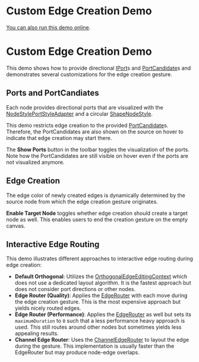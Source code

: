 <!--
 //////////////////////////////////////////////////////////////////////////////
 // @license
 // This file is part of yFiles for HTML 2.5.0.3.
 // Use is subject to license terms.
 //
 // Copyright (c) 2000-2023 by yWorks GmbH, Vor dem Kreuzberg 28,
 // 72070 Tuebingen, Germany. All rights reserved.
 //
 //////////////////////////////////////////////////////////////////////////////
-->
# Custom Edge Creation Demo

[You can also run this demo online](https://live.yworks.com/demos/complete/customedgecreation/index.html).

# Custom Edge Creation Demo

This demo shows how to provide directional [IPort](https://docs.yworks.com/yfileshtml/#/api/IPort)s and [PortCandidate](https://docs.yworks.com/yfileshtml/#/api/PortCandidate)s and demonstrates several customizations for the edge creation gesture.

## Ports and PortCandiates

Each node provides directional ports that are visualized with the [NodeStylePortStyleAdapter](https://docs.yworks.com/yfileshtml/#/api/NodeStylePortStyleAdapter) and a circular [ShapeNodeStyle](https://docs.yworks.com/yfileshtml/#/api/ShapeNodeStyle).

This demo restricts edge creation to the provided [PortCandidate](https://docs.yworks.com/yfileshtml/#/api/PortCandidate)s. Therefore, the PortCandidates are also shown on the source on hover to indicate that edge creation may start there.

The **Show Ports** button in the toolbar toggles the visualization of the ports. Note how the PortCandidates are still visible on hover even if the ports are not visualized anymore.

## Edge Creation

The edge color of newly created edges is dynamically determined by the source node from which the edge creation gesture originates.

**Enable Target Node** toggles whether edge creation should create a target node as well. This enables users to end the creation gesture on the empty canvas.

## Interactive Edge Routing

This demo illustrates different approaches to interactive edge routing during edge creation:

- **Default Orthogonal**: Utilizes the [OrthogonalEdgeEditingContext](https://docs.yworks.com/yfileshtml/#/api/OrthogonalEdgeEditingContext) which does not use a dedicated layout algorithm. It is the fastest approach but does not consider port directions or other nodes.
- **Edge Router (Quality)**: Applies the [EdgeRouter](https://docs.yworks.com/yfileshtml/#/api/EdgeRouter) with each move during the edge creation gesture. This is the most expensive approach but yields nicely routed edges.
- **Edge Router (Performance)**: Applies the [EdgeRouter](https://docs.yworks.com/yfileshtml/#/api/EdgeRouter) as well but sets its `maximumDuration` to `0` such that a less performance heavy approach is used. This still routes around other nodes but sometimes yields less appealing results.
- **Channel Edge Router**: Uses the [ChannelEdgeRouter](https://docs.yworks.com/yfileshtml/#/api/ChannelEdgeRouter) to layout the edge during the gesture. This implementation is usually faster than the EdgeRouter but may produce node-edge overlaps.
